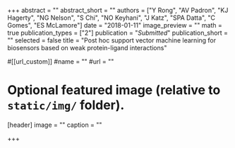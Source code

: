 +++
abstract = ""
abstract_short = ""
authors = ["Y Rong", "AV Padron", "KJ Hagerty", "NG Nelson", "S Chi", "NO Keyhani", "J Katz", "SPA Datta", "C Gomes", "ES McLamore"]
date = "2018-01-11"
image_preview = ""
math = true
publication_types = ["2"]
publication = "*Submitted*"
publication_short = ""
selected = false
title = "Post hoc support vector machine learning for biosensors based on weak protein-ligand interactions"

#[[url_custom]]
#name = ""
#url = ""

# Optional featured image (relative to `static/img/` folder).
[header]
image = ""
caption = ""

+++

